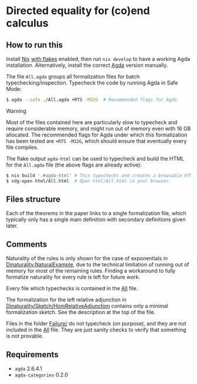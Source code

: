 # Directed equality for (co)end calculus

## How to run this

Install [Nix](https://nixos.org/download/) [with flakes](https://nixos.wiki/wiki/Flakes) enabled, then run `nix develop` to have a working Agda installation. Alternatively, install the correct [Agda](https://agda.readthedocs.io/en/latest/getting-started/installation.html) version manually.

The file `All.agda` groups all formalization files for batch typechecking/inspection. Typecheck the code by running Agda in Safe Mode:
```bash
$ agda --safe ./All.agda +RTS -M32G  # Recommended flags for Agda.
```

> [!WARNING]
> Most of the files contained here are particularly slow to typecheck and require considerable memory, and might run out of memory even with 16 GB allocated.
> The recommended flags for Agda under which this formalization has been tested are `+RTS -M32G`, which should ensure that eventually every file compiles.

The flake output `agda-html` can be used to typecheck and build the HTML for the `All.agda` file (the above flags are already active):

```bash
$ nix build '.#agda-html' # This typechecks and creates a browsable HTML output.
$ xdg-open html/All.html  # Open html/All.html in your browser.
```

## Files structure

Each of the theorems in the paper links to a single formalization file, which typically only has a single main definition with secondary definitions given later.

## Comments

Naturality of the rules is only shown for the case of exponentials in [Dinaturality.NaturalExample](Dinaturality/NaturalityExample.agda), due to the technical limitation of running out of memory for most of the remaining rules.
Finding a workaround to fully formalize naturality for every rule is left for future work.

Every file which typechecks is contained in the [All](All.agda) file.

The formalization for the left relative adjunction in [Dinaturality/Sketch/HomRelativeAdjunction](Dinaturality/Sketch/HomRelativeAdjunction.agda) contains only a minimal formalization sketch. See the description at the top of the file.

Files in the folder [Failure/](Dinaturality/Failure/) do not typecheck (on purpose), and they are not included in the [All](All.agda) file. They are just sanity checks to verify that something is not provable.

## Requirements

- `agda` 2.6.4.1
- `agda-categories` 0.2.0
